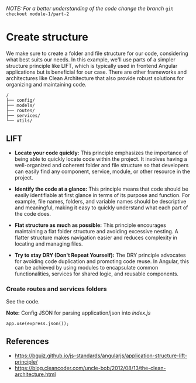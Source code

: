 _NOTE: For a better understanding of the code change the branch_ `git checkout module-1/part-2`

# Create structure 

We make sure to create a folder and file structure for our code, considering what best suits our needs. In this example, we'll use parts of a simpler structure principle like LIFT, which is typically used in frontend Angular applications but is beneficial for our case. There are other frameworks and architectures like Clean Architecture that also provide robust solutions for organizing and maintaining code.

    /
    ├── config/
    ├── models/
    ├── routes/
    ├── services/
    └── utils/

## LIFT

- **Locate your code quickly:** This principle emphasizes the importance of being able to quickly locate code within the project. It involves having a well-organized and coherent folder and file structure so that developers can easily find any component, service, module, or other resource in the project.

- **Identify the code at a glance:** This principle means that code should be easily identifiable at first glance in terms of its purpose and function. For example, file names, folders, and variable names should be descriptive and meaningful, making it easy to quickly understand what each part of the code does.

- **Flat structure as much as possible:** This principle encourages maintaining a flat folder structure and avoiding excessive nesting. A flatter structure makes navigation easier and reduces complexity in locating and managing files.

- **Try to stay DRY (Don't Repeat Yourself):** The DRY principle advocates for avoiding code duplication and promoting code reuse. In Angular, this can be achieved by using modules to encapsulate common functionalities, services for shared logic, and reusable components.

### Create routes and services folders

See the code.

**Note:** Config JSON for parsing application/json into _index.js_

```
app.use(express.json()); 
```


## References

- https://bguiz.github.io/js-standards/angularjs/application-structure-lift-principle/
- https://blog.cleancoder.com/uncle-bob/2012/08/13/the-clean-architecture.html

